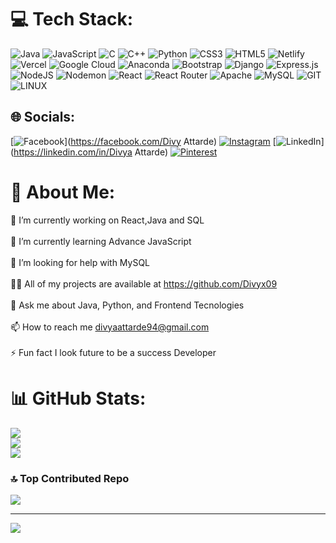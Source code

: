 


# 💻 Tech Stack:
![Java](https://img.shields.io/badge/java-%23ED8B00.svg?style=for-the-badge&logo=openjdk&logoColor=white) ![JavaScript](https://img.shields.io/badge/javascript-%23323330.svg?style=for-the-badge&logo=javascript&logoColor=%23F7DF1E) ![C](https://img.shields.io/badge/c-%2300599C.svg?style=for-the-badge&logo=c&logoColor=white) ![C++](https://img.shields.io/badge/c++-%2300599C.svg?style=for-the-badge&logo=c%2B%2B&logoColor=white) ![Python](https://img.shields.io/badge/python-3670A0?style=for-the-badge&logo=python&logoColor=ffdd54) ![CSS3](https://img.shields.io/badge/css3-%231572B6.svg?style=for-the-badge&logo=css3&logoColor=white) ![HTML5](https://img.shields.io/badge/html5-%23E34F26.svg?style=for-the-badge&logo=html5&logoColor=white) ![Netlify](https://img.shields.io/badge/netlify-%23000000.svg?style=for-the-badge&logo=netlify&logoColor=#00C7B7) ![Vercel](https://img.shields.io/badge/vercel-%23000000.svg?style=for-the-badge&logo=vercel&logoColor=white) ![Google Cloud](https://img.shields.io/badge/GoogleCloud-%234285F4.svg?style=for-the-badge&logo=google-cloud&logoColor=white) ![Anaconda](https://img.shields.io/badge/Anaconda-%2344A833.svg?style=for-the-badge&logo=anaconda&logoColor=white) ![Bootstrap](https://img.shields.io/badge/bootstrap-%238511FA.svg?style=for-the-badge&logo=bootstrap&logoColor=white) ![Django](https://img.shields.io/badge/django-%23092E20.svg?style=for-the-badge&logo=django&logoColor=white) ![Express.js](https://img.shields.io/badge/express.js-%23404d59.svg?style=for-the-badge&logo=express&logoColor=%2361DAFB) ![NodeJS](https://img.shields.io/badge/node.js-6DA55F?style=for-the-badge&logo=node.js&logoColor=white) ![Nodemon](https://img.shields.io/badge/NODEMON-%23323330.svg?style=for-the-badge&logo=nodemon&logoColor=%BBDEAD) ![React](https://img.shields.io/badge/react-%2320232a.svg?style=for-the-badge&logo=react&logoColor=%2361DAFB) ![React Router](https://img.shields.io/badge/React_Router-CA4245?style=for-the-badge&logo=react-router&logoColor=white) ![Apache](https://img.shields.io/badge/apache-%23D42029.svg?style=for-the-badge&logo=apache&logoColor=white) ![MySQL](https://img.shields.io/badge/mysql-%2300000f.svg?style=for-the-badge&logo=mysql&logoColor=white) ![GIT](https://img.shields.io/badge/Git-fc6d26?style=for-the-badge&logo=git&logoColor=white) ![LINUX](https://img.shields.io/badge/Linux-FCC624?style=for-the-badge&logo=linux&logoColor=black)

## 🌐 Socials:
[![Facebook](https://img.shields.io/badge/Facebook-%231877F2.svg?logo=Facebook&logoColor=white)](https://facebook.com/Divy Attarde) [![Instagram](https://img.shields.io/badge/Instagram-%23E4405F.svg?logo=Instagram&logoColor=white)](https://instagram.com/divyx09) [![LinkedIn](https://img.shields.io/badge/LinkedIn-%230077B5.svg?logo=linkedin&logoColor=white)](https://linkedin.com/in/Divya Attarde) [![Pinterest](https://img.shields.io/badge/Pinterest-%23E60023.svg?logo=Pinterest&logoColor=white)](https://pinterest.com/@divyaattarde94) 

# 💫 About Me:
🔭 I’m currently working on React,Java and SQL<br><br>🌱 I’m currently learning Advance JavaScript<br><br>🤝 I’m looking for help with MySQL<br><br>👨‍💻 All of my projects are available at https://github.com/Divyx09<br><br>💬 Ask me about Java, Python, and Frontend Tecnologies<br><br>📫 How to reach me divyaattarde94@gmail.com<br><br>⚡ Fun fact I look future to be a success Developer
# 📊 GitHub Stats:
![](https://github-readme-stats.vercel.app/api?username=Divyx09&theme=dark&hide_border=false&include_all_commits=true&count_private=true)<br/>
![](https://github-readme-streak-stats.herokuapp.com/?user=Divyx09&theme=dark&hide_border=false)<br/>
![](https://github-readme-stats.vercel.app/api/top-langs/?username=Divyx09&theme=dark&hide_border=false&include_all_commits=true&count_private=true&layout=compact)

### 🔝 Top Contributed Repo
![](https://github-contributor-stats.vercel.app/api?username=Divyx09&limit=5&theme=dark&combine_all_yearly_contributions=true)

---
[![](https://visitcount.itsvg.in/api?id=Divyx09&icon=0&color=9)](https://visitcount.itsvg.in)

<!-- Proudly created with GPRM ( https://gprm.itsvg.in ) -->
